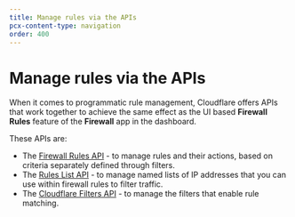 ```yaml
---
title: Manage rules via the APIs
pcx-content-type: navigation
order: 400
---
```


# Manage rules via the APIs

When it comes to programmatic rule management, Cloudflare offers APIs that work together to achieve the same effect as the UI based **Firewall Rules** feature of the **Firewall** app in the dashboard.

These APIs are:

- The [Firewall Rules API](/api/cf-firewall-rules/) - to manage rules and their actions, based on criteria separately defined through filters.
- The [Rules List API](/api/cf-lists/) - to manage named lists of IP addresses that you can use within firewall rules to filter traffic.
- The [Cloudflare Filters API](/api/cf-filters/) - to manage the filters that enable rule matching.
